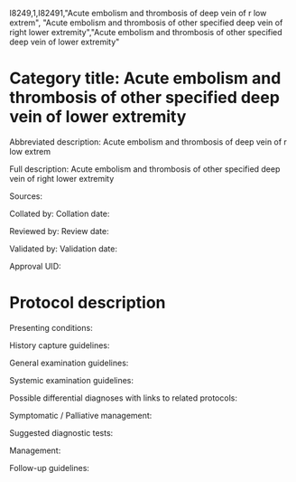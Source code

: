 I8249,1,I82491,"Acute embolism and thrombosis of deep vein of r low extrem", "Acute embolism and thrombosis of other specified deep vein of right lower extremity","Acute embolism and thrombosis of other specified deep vein of lower extremity"
# Category title: Acute embolism and thrombosis of other specified deep vein of lower extremity

Abbreviated description: Acute embolism and thrombosis of deep vein of r low extrem

Full description: Acute embolism and thrombosis of other specified deep vein of right lower extremity

Sources:

Collated by:
Collation date:

Reviewed by:
Review date:

Validated by:
Validation date:

Approval UID:

# Protocol description

Presenting conditions:

History capture guidelines:

General examination guidelines:

Systemic examination guidelines:

Possible differential diagnoses with links to related protocols:

Symptomatic / Palliative management:

Suggested diagnostic tests:

Management:

Follow-up guidelines:
